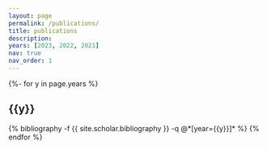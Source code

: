 ```yaml
---
layout: page
permalink: /publications/
title: publications
description:
years: [2023, 2022, 2021]
nav: true
nav_order: 1
---
```

<!-- _pages/publications.md -->
<div class="publications">

{%- for y in page.years %}
  <h2 class="year">{{y}}</h2>
  {% bibliography -f {{ site.scholar.bibliography }} -q @*[year={{y}}]* %}
{% endfor %}

</div>

<!-- code={ https://github.com/shmsw25/FActScore }, -->
<!-- code={ https://github.com/alrope123/z-icl }, -->
<!-- code={ https://github.com/Alrope123/rethinking-demonstrations }, -->